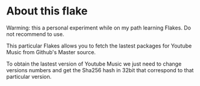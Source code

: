 # About this flake

Warming:  this a personal experiment while on my path learning Flakes.  Do not recommend to use.


This particular Flakes allows you to fetch the lastest packages for Youtube Music from Github's Master source. 

To obtain the lastest version of Youtube Music we just need to change versions numbers and get the Sha256 hash in 32bit that correspond to that particular version.
